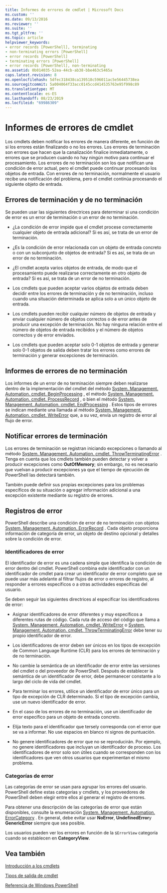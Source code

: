 ```yaml
---
title: Informes de errores de cmdlet | Microsoft Docs
ms.custom: ''
ms.date: 09/13/2016
ms.reviewer: ''
ms.suite: ''
ms.tgt_pltfrm: ''
ms.topic: article
helpviewer_keywords:
- error records [PowerShell], terminating
- non-terminating errors [PowerShell]
- error records [PowerShell]
- terminating errors [PowerShell]
- error records [PowerShell], non-terminating
ms.assetid: 0b014035-52ea-44cb-ab38-bbe463c5465a
caps.latest.revision: 8
ms.openlocfilehash: 5dfec318438ca139518c596011ac5e56445738ea
ms.sourcegitcommit: 5a004064f33acc0145ccd414535763e95f998c89
ms.translationtype: MT
ms.contentlocale: es-ES
ms.lasthandoff: 08/23/2019
ms.locfileid: "69986309"
---
```

# <a name="cmdlet-error-reporting"></a>Informes de errores de cmdlet

Los cmdlets deben notificar los errores de manera diferente, en función de si los errores están finalizando o no los errores. Los errores de terminación son errores que hacen que la canalización finalice inmediatamente, o errores que se producen cuando no hay ningún motivo para continuar el procesamiento. Los errores de no terminación son los que notifican una condición de error actual, pero el cmdlet puede continuar procesando los objetos de entrada. Con errores de no terminación, normalmente el usuario recibe una notificación del problema, pero el cmdlet continúa procesando el siguiente objeto de entrada.

## <a name="terminating-and-nonterminating-errors"></a>Errores de terminación y de no terminación

Se pueden usar las siguientes directrices para determinar si una condición de error es un error de terminación o un error de no terminación.

- ¿La condición de error impide que el cmdlet procese correctamente cualquier objeto de entrada adicional? Si es así, se trata de un error de terminación.

- ¿Es la condición de error relacionada con un objeto de entrada concreto o con un subconjunto de objetos de entrada? Si es así, se trata de un error de no terminación.

- ¿El cmdlet acepta varios objetos de entrada, de modo que el procesamiento puede realizarse correctamente en otro objeto de entrada? Si es así, se trata de un error de no terminación.

- Los cmdlets que pueden aceptar varios objetos de entrada deben decidir entre los errores de terminación y de no terminación, incluso cuando una situación determinada se aplica solo a un único objeto de entrada.

- Los cmdlets pueden recibir cualquier número de objetos de entrada y enviar cualquier número de objetos correctos o de error antes de producir una excepción de terminación. No hay ninguna relación entre el número de objetos de entrada recibidos y el número de objetos correctos y de error enviados.

- Los cmdlets que pueden aceptar solo 0-1 objetos de entrada y generar solo 0-1 objetos de salida deben tratar los errores como errores de terminación y generar excepciones de terminación.

## <a name="reporting-nonterminating-errors"></a>Informes de errores de no terminación

Los informes de un error de no terminación siempre deben realizarse dentro de la implementación del cmdlet del método [System. Management. Automation. cmdlet. BeginProcessing](/dotnet/api/System.Management.Automation.Cmdlet.BeginProcessing) , el método [System. Management. Automation. cmdlet. ProcessRecord](/dotnet/api/System.Management.Automation.Cmdlet.ProcessRecord) , o bien el método [System. Management. Automation. cmdlet. EndProcessing](/dotnet/api/System.Management.Automation.Cmdlet.EndProcessing) . Estos tipos de errores se indican mediante una llamada al método [System. Management. Automation. cmdlet. WriteError](/dotnet/api/System.Management.Automation.Cmdlet.WriteError) que, a su vez, envía un registro de error al flujo de error.

## <a name="reporting-terminating-errors"></a>Notificar errores de terminación

Los errores de terminación se registran iniciando excepciones o llamando al método [System. Management. Automation. cmdlet. ThrowTerminatingError](/dotnet/api/System.Management.Automation.Cmdlet.ThrowTerminatingError) . Tenga en cuenta que los cmdlets también pueden detectar y volver a producir excepciones como **OutOfMemory**; sin embargo, no es necesario que vuelvan a producir excepciones ya que el tiempo de ejecución de PowerShell las detectará también.

También puede definir sus propias excepciones para los problemas específicos de su situación o agregar información adicional a una excepción existente mediante su registro de errores.

## <a name="error-records"></a>Registros de error

PowerShell describe una condición de error de no terminación con objetos [System. Management. Automation. ErrorRecord](/dotnet/api/System.Management.Automation.ErrorRecord) . Cada objeto proporciona información de categoría de error, un objeto de destino opcional y detalles sobre la condición de error.

### <a name="error-identifiers"></a>Identificadores de error

El identificador de error es una cadena simple que identifica la condición de error dentro del cmdlet.
PowerShell combina este identificador con un identificador de cmdlet para crear un identificador de error completo que se puede usar más adelante al filtrar flujos de error o errores de registro, al responder a errores específicos o a otras actividades específicas del usuario.

Se deben seguir las siguientes directrices al especificar los identificadores de error:

- Asignar identificadores de error diferentes y muy específicos a diferentes rutas de código. Cada ruta de acceso del código que llama a [System. Management. Automation. cmdlet. WriteError](/dotnet/api/System.Management.Automation.Cmdlet.WriteError) o [System. Management. Automation. cmdlet. ThrowTerminatingError](/dotnet/api/System.Management.Automation.Cmdlet.ThrowTerminatingError) debe tener su propio identificador de error.

- Los identificadores de error deben ser únicos en los tipos de excepción de Common Language Runtime (CLR) para los errores de terminación y de no terminación.

- No cambie la semántica de un identificador de error entre las versiones del cmdlet o del proveedor de PowerShell. Después de establecer la semántica de un identificador de error, debe permanecer constante a lo largo del ciclo de vida del cmdlet.

- Para terminar los errores, utilice un identificador de error único para un tipo de excepción de CLR determinado. Si el tipo de excepción cambia, use un nuevo identificador de error.

- En el caso de los errores de no terminación, use un identificador de error específico para un objeto de entrada concreto.

- Elija texto para el identificador que tersely corresponda con el error que se va a informar. No use espacios en blanco ni signos de puntuación.

- No genere identificadores de error que no se reproducirán. Por ejemplo, no genere identificadores que incluyan un identificador de proceso. Los identificadores de error solo son útiles cuando se corresponden con los identificadores que ven otros usuarios que experimentan el mismo problema.

### <a name="error-categories"></a>Categorías de error

Las categorías de error se usan para agrupar los errores del usuario. PowerShell define estas categorías y cmdlets, y los proveedores de PowerShell deben elegir entre ellos al generar el registro de errores.

Para obtener una descripción de las categorías de error que están disponibles, consulte la enumeración [System. Management. Automation. ErrorCategory](/dotnet/api/System.Management.Automation.ErrorCategory) . En general, debe evitar usar **NoError**, **UndefinedError**y **GenericError** siempre que sea posible.

Los usuarios pueden ver los errores en función de la `$ErrorView` categoría cuando se establecen en **CategoryView**.

## <a name="see-also"></a>Vea también

[Introducción a los cmdlets](./cmdlet-overview.md)

[Tipos de salida de cmdlet](./types-of-cmdlet-output.md)

[Referencia de Windows PowerShell](../windows-powershell-reference.md)

